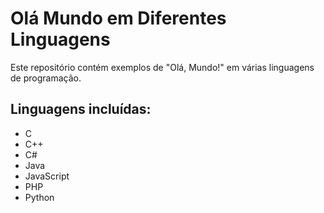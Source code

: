 # Olá Mundo em Diferentes Linguagens

Este repositório contém exemplos de "Olá, Mundo!" em várias linguagens de programação.

## Linguagens incluídas:
- C
- C++
- C#
- Java
- JavaScript
- PHP
- Python
